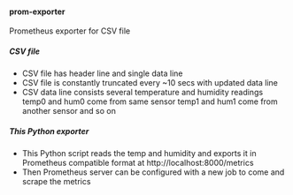 #### prom-exporter

Prometheus exporter for CSV file

##### CSV file

- CSV file has header line and single data line 
- CSV file is constantly truncated every ~10 secs with updated data line
- CSV data line consists several temperature and humidity readings 
temp0 and hum0 come from same sensor
temp1 and hum1 come from another sensor and so on

##### This Python exporter

- This Python script reads the temp and humidity and exports it in Prometheus compatible format at http://localhost:8000/metrics
- Then Prometheus server can be configured with a new job to come and scrape the metrics

